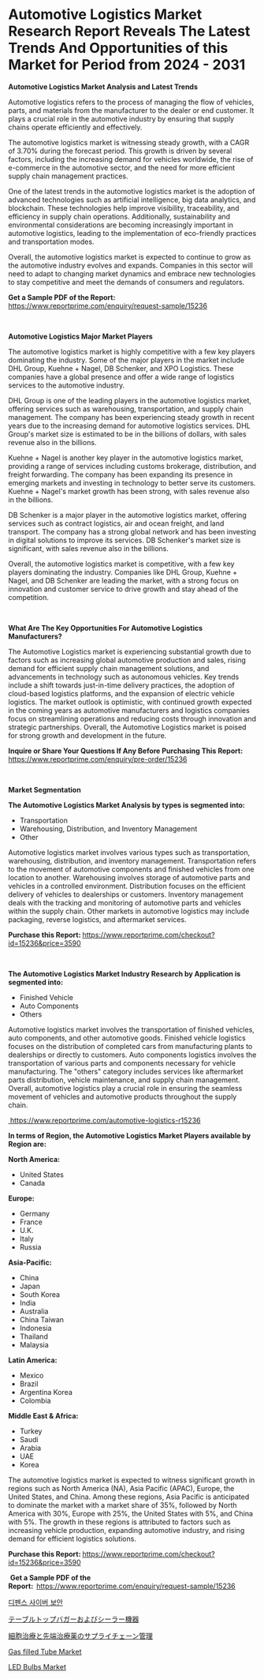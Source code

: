 <p><h1>Automotive Logistics Market Research Report Reveals The Latest Trends And Opportunities of this Market for Period from 2024 - 2031</h1></p><p><strong>Automotive Logistics Market Analysis and Latest Trends</strong></p>
<p><p>Automotive logistics refers to the process of managing the flow of vehicles, parts, and materials from the manufacturer to the dealer or end customer. It plays a crucial role in the automotive industry by ensuring that supply chains operate efficiently and effectively.</p><p>The automotive logistics market is witnessing steady growth, with a CAGR of 3.70% during the forecast period. This growth is driven by several factors, including the increasing demand for vehicles worldwide, the rise of e-commerce in the automotive sector, and the need for more efficient supply chain management practices.</p><p>One of the latest trends in the automotive logistics market is the adoption of advanced technologies such as artificial intelligence, big data analytics, and blockchain. These technologies help improve visibility, traceability, and efficiency in supply chain operations. Additionally, sustainability and environmental considerations are becoming increasingly important in automotive logistics, leading to the implementation of eco-friendly practices and transportation modes.</p><p>Overall, the automotive logistics market is expected to continue to grow as the automotive industry evolves and expands. Companies in this sector will need to adapt to changing market dynamics and embrace new technologies to stay competitive and meet the demands of consumers and regulators.</p></p>
<p><strong>Get a Sample PDF of the Report:&nbsp;</strong> <a href="https://www.reportprime.com/enquiry/request-sample/15236">https://www.reportprime.com/enquiry/request-sample/15236</a></p>
<p>&nbsp;</p>
<p><strong>Automotive Logistics Major Market Players</strong></p>
<p><p>The automotive logistics market is highly competitive with a few key players dominating the industry. Some of the major players in the market include DHL Group, Kuehne + Nagel, DB Schenker, and XPO Logistics. These companies have a global presence and offer a wide range of logistics services to the automotive industry.</p><p>DHL Group is one of the leading players in the automotive logistics market, offering services such as warehousing, transportation, and supply chain management. The company has been experiencing steady growth in recent years due to the increasing demand for automotive logistics services. DHL Group's market size is estimated to be in the billions of dollars, with sales revenue also in the billions.</p><p>Kuehne + Nagel is another key player in the automotive logistics market, providing a range of services including customs brokerage, distribution, and freight forwarding. The company has been expanding its presence in emerging markets and investing in technology to better serve its customers. Kuehne + Nagel's market growth has been strong, with sales revenue also in the billions.</p><p>DB Schenker is a major player in the automotive logistics market, offering services such as contract logistics, air and ocean freight, and land transport. The company has a strong global network and has been investing in digital solutions to improve its services. DB Schenker's market size is significant, with sales revenue also in the billions.</p><p>Overall, the automotive logistics market is competitive, with a few key players dominating the industry. Companies like DHL Group, Kuehne + Nagel, and DB Schenker are leading the market, with a strong focus on innovation and customer service to drive growth and stay ahead of the competition.</p></p>
<p>&nbsp;</p>
<p><strong>What Are The Key Opportunities For Automotive Logistics Manufacturers?</strong></p>
<p><p>The Automotive Logistics market is experiencing substantial growth due to factors such as increasing global automotive production and sales, rising demand for efficient supply chain management solutions, and advancements in technology such as autonomous vehicles. Key trends include a shift towards just-in-time delivery practices, the adoption of cloud-based logistics platforms, and the expansion of electric vehicle logistics. The market outlook is optimistic, with continued growth expected in the coming years as automotive manufacturers and logistics companies focus on streamlining operations and reducing costs through innovation and strategic partnerships. Overall, the Automotive Logistics market is poised for strong growth and development in the future.</p></p>
<p><strong>Inquire or Share Your Questions If Any Before Purchasing This Report:</strong> <a href="https://www.reportprime.com/enquiry/pre-order/15236">https://www.reportprime.com/enquiry/pre-order/15236</a></p>
<p>&nbsp;</p>
<p><strong>Market Segmentation</strong></p>
<p><strong>The Automotive Logistics Market Analysis by types is segmented into:</strong></p>
<p><ul><li>Transportation</li><li>Warehousing, Distribution, and Inventory Management</li><li>Other</li></ul></p>
<p><p>Automotive logistics market involves various types such as transportation, warehousing, distribution, and inventory management. Transportation refers to the movement of automotive components and finished vehicles from one location to another. Warehousing involves storage of automotive parts and vehicles in a controlled environment. Distribution focuses on the efficient delivery of vehicles to dealerships or customers. Inventory management deals with the tracking and monitoring of automotive parts and vehicles within the supply chain. Other markets in automotive logistics may include packaging, reverse logistics, and aftermarket services.</p></p>
<p><strong>Purchase this Report:&nbsp;</strong><a href="https://www.reportprime.com/checkout?id=15236&price=3590">https://www.reportprime.com/checkout?id=15236&price=3590</a></p>
<p>&nbsp;</p>
<p><strong>The Automotive Logistics Market Industry Research by Application is segmented into:</strong></p>
<p><ul><li>Finished Vehicle</li><li>Auto Components</li><li>Others</li></ul></p>
<p><p>Automotive logistics market involves the transportation of finished vehicles, auto components, and other automotive goods. Finished vehicle logistics focuses on the distribution of completed cars from manufacturing plants to dealerships or directly to customers. Auto components logistics involves the transportation of various parts and components necessary for vehicle manufacturing. The "others" category includes services like aftermarket parts distribution, vehicle maintenance, and supply chain management. Overall, automotive logistics play a crucial role in ensuring the seamless movement of vehicles and automotive products throughout the supply chain.</p></p>
<p><a href="https://www.reportprime.com/automotive-logistics-r15236">&nbsp;https://www.reportprime.com/automotive-logistics-r15236</a></p>
<p><strong>In terms of Region, the Automotive Logistics Market Players available by Region are:</strong></p>
<p>
    <p> <strong> North America: </strong>
        <ul>
            <li>United States</li>
            <li>Canada</li>
        </ul>
        </p> 
    <p> <strong> Europe: </strong>
        <ul>
            <li>Germany</li>
            <li>France</li>
            <li>U.K.</li>
            <li>Italy</li>
            <li>Russia</li>
        </ul>
        </p> 
    <p> <strong> Asia-Pacific: </strong>
        <ul>
            <li>China</li>
            <li>Japan</li>
            <li>South Korea</li>
            <li>India</li>
            <li>Australia</li>
            <li>China Taiwan</li>
            <li>Indonesia</li>
            <li>Thailand</li>
            <li>Malaysia</li>
        </ul>
        </p> 
    <p> <strong> Latin America: </strong>
        <ul>
            <li>Mexico</li>
            <li>Brazil</li>
            <li>Argentina Korea</li>
            <li>Colombia</li>
        </ul>
        </p> 
    <p> <strong> Middle East & Africa: </strong>
        <ul>
            <li>Turkey</li>
            <li>Saudi</li>
            <li>Arabia</li>
            <li>UAE</li>
            <li>Korea</li>
        </ul>
    </p>
    </p>
<p><p>The automotive logistics market is expected to witness significant growth in regions such as North America (NA), Asia Pacific (APAC), Europe, the United States, and China. Among these regions, Asia Pacific is anticipated to dominate the market with a market share of 35%, followed by North America with 30%, Europe with 25%, the United States with 5%, and China with 5%. The growth in these regions is attributed to factors such as increasing vehicle production, expanding automotive industry, and rising demand for efficient logistics solutions.</p></p>
<p><strong>Purchase this Report: </strong><a href="https://www.reportprime.com/checkout?id=15236&price=3590">https://www.reportprime.com/checkout?id=15236&price=3590</a></p>
<p>&nbsp;<strong>Get a Sample PDF of the Report:&nbsp;&nbsp;</strong><a href="https://www.reportprime.com/enquiry/request-sample/15236">https://www.reportprime.com/enquiry/request-sample/15236</a></p>
<p><strong></strong></p>
<p><p><a href="https://github.com/wallacBahrtyinger567686/Market-Research-Report-List-1/blob/main/117162675959.md">디펜스 사이버 보안</a></p><p><a href="https://github.com/FrancoWeber2023/Market-Research-Report-List-1/blob/main/942836481519.md">テーブルトップバガーおよびシーラー機器</a></p><p><a href="https://github.com/kegley4963/Market-Research-Report-List-1/blob/main/261160181518.md">細胞治療と先端治療薬のサプライチェーン管理</a></p><p><a href="https://www.linkedin.com/pulse/gas-filled-tube-market-outlook-industry-overview-forecast-2024-vfs1e">Gas filled Tube Market</a></p><p><a href="https://www.linkedin.com/pulse/led-bulbs-market-trends-forecast-competitive-analysis-2031-listrakr-k5ayf">LED Bulbs Market</a></p></p>